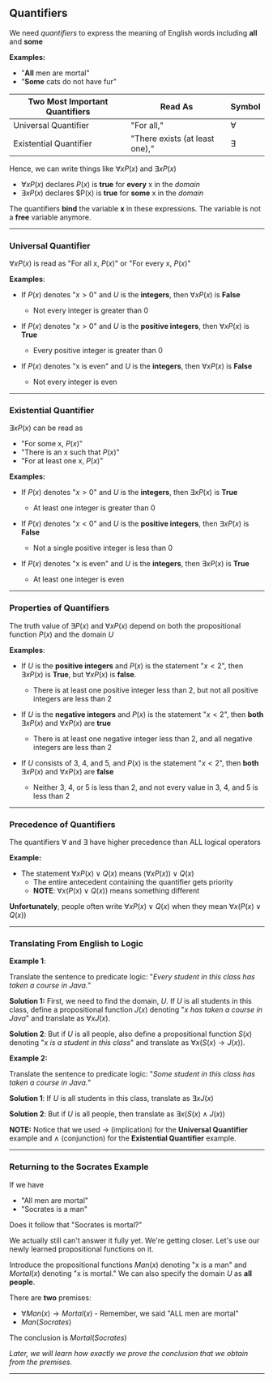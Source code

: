 ## Quantifiers

We need *quantifiers* to express the meaning of English words including **all** and **some**

**Examples:**
- "**All** men are mortal"
- "**Some** cats do not have fur"

| Two Most Important Quantifiers | Read As | Symbol |
| ---- | ---- | ---- |
| Universal Quantifier | "For all," | $\forall$ |
| Existential Quantifier | "There exists (at least one)," | $\exists$ |

Hence, we can write things like $\forall x P(x)$ and $\exists x P(x)$
- $\forall x P(x)$ declares $P(x)$ is **true** for **every** x in the *domain*
- $\exists x P(x)$ declares $P(x) is **true** for **some** x in the *domain*

The quantifiers **bind** the variable **x** in these expressions. 
The variable is not a **free** variable anymore.

- - -
### Universal Quantifier

$\forall x P(x)$ is read as "For all x, $P(x)$" or "For every x, $P(x)$"

**Examples**:
- If $P(x)$ denotes "$x>0$" and $U$ is the **integers**, then $\forall x P(x)$ is **False**
	- Not every integer is greater than 0

- If $P(x)$ denotes "$x>0$" and $U$ is the **positive integers**, then $\forall x P(x)$ is **True**
	- Every positive integer is greater than 0

- If $P(x)$ denotes "x is even" and $U$ is the **integers**, then $\forall x P(x)$ is **False**
	- Not every integer is even

 - - -
### Existential Quantifier

$\exists x P(x)$ can be read as
- "For some x, $P(x)$"
- "There is an x such that $P(x)$"
- "For at least one x, $P(x)$"


**Examples:**
- If $P(x)$ denotes "$x>0$" and $U$ is the **integers**, then $\exists x P(x)$ is **True**
	- At least one integer is greater than 0

- If $P(x)$ denotes "$x<0$" and $U$ is the **positive integers**, then $\exists x P(x)$ is **False**
	- Not a single positive integer is less than 0

- If $P(x)$ denotes "x is even" and $U$ is the **integers**, then $\exists x P(x)$ is **True**
	- At least one integer is even

- - -
### Properties of Quantifiers

The truth value of $\exists P(x)$ and $\forall x P(x)$ depend on both the propositional function $P(x)$ and the domain $U$

**Examples**:
- If $U$ is the **positive integers** and $P(x)$ is the statement "$x<2$", then $\exists x P(x)$ is **True**, but $\forall x P(x)$ is **false**.
	- There is at least one positive integer less than 2, but not all positive integers are less than 2

- If $U$ is the **negative integers** and $P(x)$ is the statement "$x<2$", then **both** $\exists x P(x)$ and $\forall x P(x)$ are **true**
	- There is at least one negative integer less than 2, and all negative integers are less than 2

- If $U$ consists of 3, 4, and 5, and $P(x)$ is the statement "$x<2$", then **both** $\exists x P(x)$ and $\forall x P(x)$ are **false**
	- Neither 3, 4, or 5 is less than 2, and not every value in 3, 4, and 5 is less than 2

- - -
### Precedence of Quantifiers

The quantifiers $\forall$ and $\exists$ have higher precedence than ALL logical operators

**Example:**
- The statement $\forall x P(x) \lor Q(x)$ means $(\forall x P(x)) \lor Q(x)$
	- The entire antecedent containing the quantifier gets priority
	- **NOTE**: $\forall x (P(x) \lor Q(x))$ means something different

**Unfortunately**, people often write $\forall x P(x) \lor Q(x)$ when they mean $\forall x (P(x) \lor Q(x))$

- - -
### Translating From English to Logic

**Example 1**: 

Translate the sentence to predicate logic:
"*Every student in this class has taken a course in Java.*"

**Solution 1:**
First, we need to find the domain, $U$. If $U$ is all students in this class, define a propositional function $J(x)$ denoting "*x has taken a course in Java*" and translate as $\forall x J(x)$.

**Solution 2**:
But if $U$ is all people, also define a propositional function $S(x)$ denoting "*x is a student in this class*" and translate as $\forall x(S(x)\to J(x))$.

**Example 2:** 

Translate the sentence to predicate logic:
"*Some student in this class has taken a course in Java.*"

**Solution 1**:
If $U$ is all students in this class, translate as $\exists x J(x)$ 

**Solution 2**:
But if $U$ is all people, then translate as $\exists x (S(x) \land J(x))$

**NOTE:** Notice that we used $\to$ (implication) for the **Universal Quantifier** example and $\land$ (conjunction) for the **Existential Quantifier** example.

- - -
### Returning to the Socrates Example

If we have
- "All men are mortal"
- "Socrates is a man"

Does it follow that "Socrates is mortal?"

We actually still can't answer it fully yet. We're getting closer. Let's use our newly learned propositional functions on it.

Introduce the propositional functions $Man(x)$ denoting "x is a man" and $Mortal(x)$ denoting "x is mortal." We can also specify the domain $U$ as **all people**.

There are **two** premises:
- $\forall Man(x) \to Mortal(x)$ - Remember, we said "ALL men are mortal"
- $Man(Socrates)$

The conclusion is $Mortal(Socrates)$

*Later, we will learn how exactly we prove the conclusion that we obtain from the premises.*

- - -
